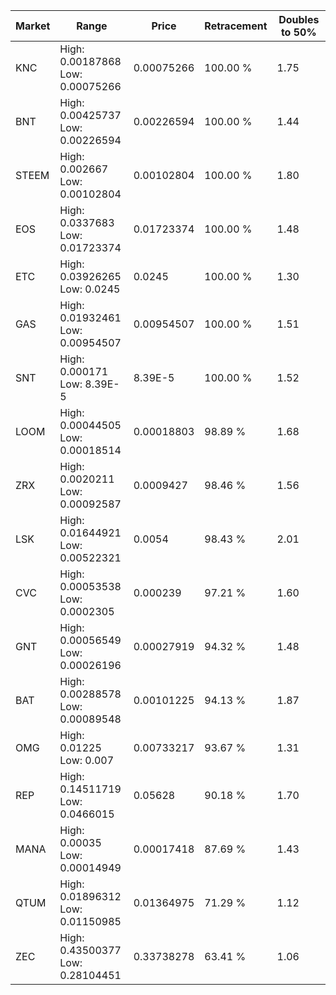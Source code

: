 | Market | Range | Price| Retracement | Doubles to 50% |
| --- | --- | --- | --- | --- |
| KNC | High: 0.00187868<br />Low: 0.00075266 | 0.00075266 | 100.00 % | 1.75 |
| BNT | High: 0.00425737<br />Low: 0.00226594 | 0.00226594 | 100.00 % | 1.44 |
| STEEM | High: 0.002667<br />Low: 0.00102804 | 0.00102804 | 100.00 % | 1.80 |
| EOS | High: 0.0337683<br />Low: 0.01723374 | 0.01723374 | 100.00 % | 1.48 |
| ETC | High: 0.03926265<br />Low: 0.0245 | 0.0245 | 100.00 % | 1.30 |
| GAS | High: 0.01932461<br />Low: 0.00954507 | 0.00954507 | 100.00 % | 1.51 |
| SNT | High: 0.000171<br />Low: 8.39E-5 | 8.39E-5 | 100.00 % | 1.52 |
| LOOM | High: 0.00044505<br />Low: 0.00018514 | 0.00018803 | 98.89 % | 1.68 |
| ZRX | High: 0.0020211<br />Low: 0.00092587 | 0.0009427 | 98.46 % | 1.56 |
| LSK | High: 0.01644921<br />Low: 0.00522321 | 0.0054 | 98.43 % | 2.01 |
| CVC | High: 0.00053538<br />Low: 0.0002305 | 0.000239 | 97.21 % | 1.60 |
| GNT | High: 0.00056549<br />Low: 0.00026196 | 0.00027919 | 94.32 % | 1.48 |
| BAT | High: 0.00288578<br />Low: 0.00089548 | 0.00101225 | 94.13 % | 1.87 |
| OMG | High: 0.01225<br />Low: 0.007 | 0.00733217 | 93.67 % | 1.31 |
| REP | High: 0.14511719<br />Low: 0.0466015 | 0.05628 | 90.18 % | 1.70 |
| MANA | High: 0.00035<br />Low: 0.00014949 | 0.00017418 | 87.69 % | 1.43 |
| QTUM | High: 0.01896312<br />Low: 0.01150985 | 0.01364975 | 71.29 % | 1.12 |
| ZEC | High: 0.43500377<br />Low: 0.28104451 | 0.33738278 | 63.41 % | 1.06 |
